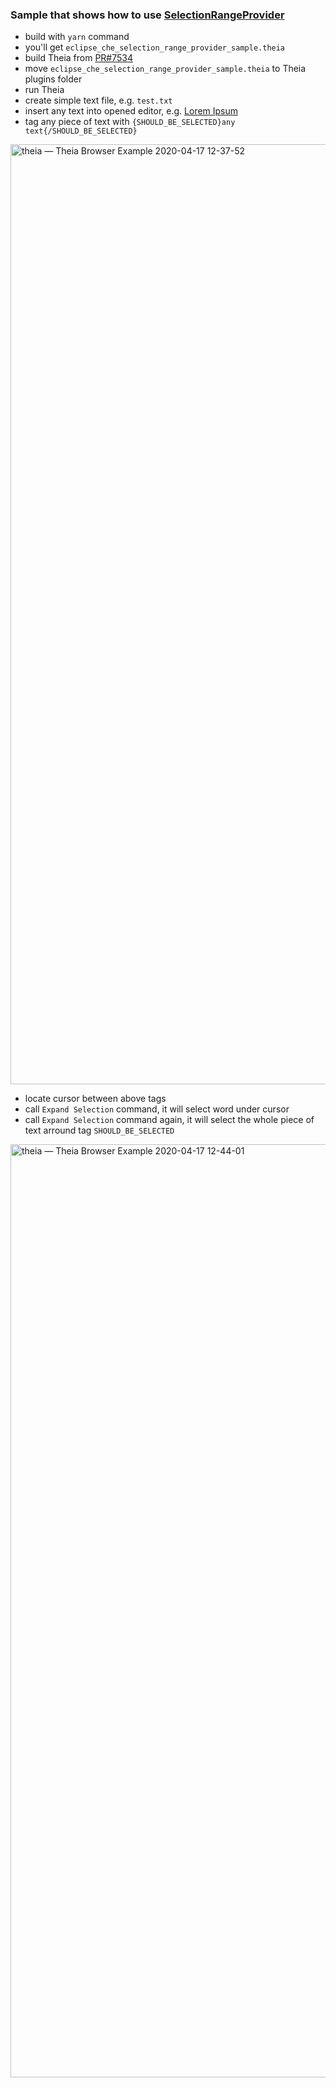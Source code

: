 ### Sample that shows how to use [SelectionRangeProvider](https://github.com/Microsoft/vscode/blob/8795a9889db74563ddd43eb0a897a2384129a619/src/vs/vscode.d.ts#L3863)

* build with `yarn` command
* you'll get `eclipse_che_selection_range_provider_sample.theia`
* build Theia from [PR#7534](https://github.com/eclipse-theia/theia/pull/7534)
* move `eclipse_che_selection_range_provider_sample.theia` to Theia plugins folder
* run Theia
* create simple text file, e.g. `test.txt`
* insert any text into opened editor, e.g. [Lorem Ipsum](https://www.lipsum.com/feed/html)
* tag any piece of text with `{SHOULD_BE_SELECTED}any text{/SHOULD_BE_SELECTED}`

<img width="1504" alt="theia — Theia Browser Example 2020-04-17 12-37-52" src="https://user-images.githubusercontent.com/1968177/79555679-a6d41780-80a8-11ea-87e6-866edd3c7432.png">

* locate cursor between above tags
* call `Expand Selection` command, it will select word under cursor
* call `Expand Selection` command again, it will select the whole piece of text arround tag `SHOULD_BE_SELECTED`

<img width="1493" alt="theia — Theia Browser Example 2020-04-17 12-44-01" src="https://user-images.githubusercontent.com/1968177/79556027-29f56d80-80a9-11ea-8acf-e601b42b7eef.png">
